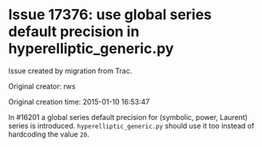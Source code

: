 # Issue 17376: use global series default precision in hyperelliptic_generic.py

Issue created by migration from Trac.

Original creator: rws

Original creation time: 2015-01-10 16:53:47

In #16201 a global series default precision for (symbolic, power, Laurent) series is introduced. `hyperelliptic_generic.py` should use it too instead of hardcoding the value `20`.
